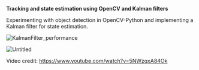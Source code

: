 **Tracking and state estimation using OpenCV and Kalman filters**

Experimenting with object detection in OpenCV-Python and implementing a Kalman filter for state estimation.

![KalmanFilter_performance](https://user-images.githubusercontent.com/63908215/117970163-a304da00-b328-11eb-808f-38dee1b7c9be.png)

![Untitled](https://user-images.githubusercontent.com/63908215/118004526-d310a500-b349-11eb-97ec-51da3523ce27.png)

Video credit: https://www.youtube.com/watch?v=5NWzqxA84Ok
